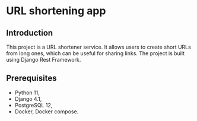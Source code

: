# URL shortening app
## Introduction
This project is a URL shortener service. It allows users to create short URLs from long ones, which can be useful for sharing links. The project is built using Django Rest Framework.

## Prerequisites
* Python 11,
* Django 4.1,
* PostgreSQL 12,
* Docker, Docker compose.